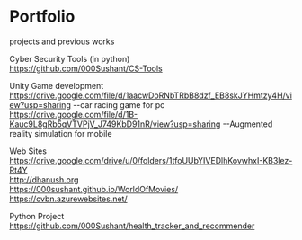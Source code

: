 # Portfolio
projects and previous works

Cyber Security Tools (in python)<br>
https://github.com/000Sushant/CS-Tools

Unity Game development<br>
https://drive.google.com/file/d/1aacwDoRNbTRbB8dzf_EB8skJYHmtzy4H/view?usp=sharing  --car racing game for pc
https://drive.google.com/file/d/1B-Kauc9L8gRb5qVTVPjV_J749KbD91nR/view?usp=sharing  --Augmented reality simulation for mobile

Web Sites<br>
https://drive.google.com/drive/u/0/folders/1tfoUUbYIVEDlhKovwhxI-KB3lez-Rt4Y <br>
http://dhanush.org <br>
https://000sushant.github.io/WorldOfMovies/ <br>
https://cvbn.azurewebsites.net/

Python Project<br>
https://github.com/000Sushant/health_tracker_and_recommender

